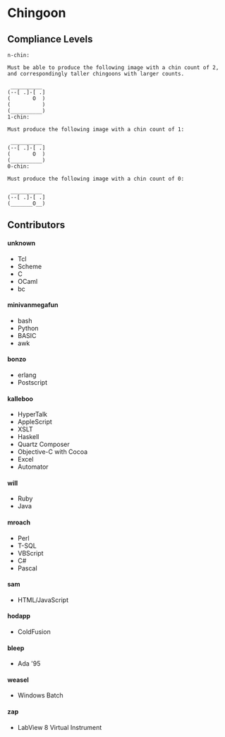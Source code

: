 # Chingoon

## Compliance Levels

```
n-chin:

Must be able to produce the following image with a chin count of 2, and correspondingly taller chingoons with larger counts.

 __________
(--[ .]-[ .]
(       O  )
(          )
(__________)
1-chin:

Must produce the following image with a chin count of 1:

 __________
(--[ .]-[ .]
(       O  )
(__________)
0-chin:

Must produce the following image with a chin count of 0:

 __________
(--[ .]-[ .]
(_______O__)
```

## Contributors

#### unknown

* Tcl
* Scheme
* C
* OCaml
* bc

#### minivanmegafun

* bash
* Python
* BASIC
* awk

#### bonzo

* erlang
* Postscript

#### kalleboo

* HyperTalk
* AppleScript
* XSLT
* Haskell
* Quartz Composer
* Objective-C with Cocoa
* Excel
* Automator

#### will

* Ruby
* Java

#### mroach

* Perl
* T-SQL
* VBScript
* C#
* Pascal

#### sam

* HTML/JavaScript

#### hodapp

* ColdFusion

#### bleep

* Ada '95

#### weasel

* Windows Batch

#### zap

* LabView 8 Virtual Instrument
